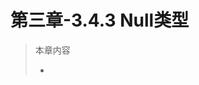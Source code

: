 # 第三章-3.4.3 Null类型
>本章内容  
>  * <script>元素的属性
>  * 嵌入脚本和外部脚本
>  * 延迟脚本和异步脚本
>  * 考虑禁用JavaScript的场景

### 2.1 <script>元素
　　向HTML页面中插入JavaScript的主要方法，就是使用<script>元素，<script>元素由下列6个属性。
  * `src`：可选。表示包含要执行代码的外部文件  
  * `charset`：可选。表示通过src属性指定的代码的字符集。
  * `language`：已废弃。原来用于表示编写代码使用的脚本语言（JavaScript、VBScript等）。
  * `type`：可选。可以看成language的替代属性。表示编写代码使用的脚本语言的内容类型（也称MIME类型）。默认值为`text/javascript`。考虑约定俗成和最大限度的兼容性，目前type属性的值依旧还是`text/javascript`。  
  * `async`：可选。表示应该立即下载该脚本，只对外部脚本文件有效。  
  * `defer`：可选。表示脚本可以延迟到文档被完全解析和显示之后再执行，只对外部脚本文件有效。  
 
### 2.2 标签的位置  
　　传统的做法中，所有<script>元素都放在页面的<head>元素中，例如：
```html
 <!DOCTYPE html>
 <html>
   <head>
     <title>This is title</title>
     <script type="text/javascript" src="example1.js"></script>
     <script type="text/javascript" src="example2.js"></script>
   </head> 
   <body>
     <!--这里放内容-->
   </body>
 </html>
```
　　这种做法意味着必须等到全部JavaScript代码都被下载、解析和执行完成后，才能开始呈现页面的内容。如果某些页面JavaScript代码很多，那么就会出现界面显示的延迟。为了避免这个问题，现在Web应用程序一般**把JavaScript引用放在<body>元素中页面内容的后面**。如下：
```html
 <!DOCTYPE html>
 <html>
   <head>
     <title>This is title</title>
   </head> 
   <body>
     <!--这里放内容-->
     <script type="text/javascript" src="example1.js"></script>
     <script type="text/javascript" src="example2.js"></script>
   </body>
 </html>
```
  
### 2.3 延迟脚本  
　　这个属性的用途是表明脚本在执行时不会影响页面的构造。也就是说，脚本会被延迟到整个页面都解析完毕后再运行。
```html
 <!DOCTYPE html>
 <html>
   <head>
     <title>This is title</title>
     <script type="text/javascript" defer="defer" src="example1.js"></script>
     <script type="text/javascript" defer="defer" src="example2.js"></script>
   </head> 
   <body>
     <!--这里放内容-->
   </body>
 </html>
```
　　这个例子中，虽然把<script>元素放在<head>元素中，但这两个脚本会延迟到浏览器遇到</html>标签后才执行。HTML5规范要求脚本按照它们出现的先后顺序执行。但在现实中，延迟脚本不一定按照顺序执行(?)。**因此最好只包含一个延迟脚本。**
　　IE4、FireFox 3.5、Safari 5、Chrome是最早支持defer属性的浏览器。其他浏览器会忽略这个属性，向平常一样处理脚本。为此，**把延迟脚本放在页面底部仍然是最佳选择。** 
  
### 2.4 异步脚本  
　　制定async属性的目的是不让页面等待两个脚本下载和执行，从而异步加载页面其他内容。为此，**建议异步脚本不要在加载期间修改DOM。**
```html
 <!DOCTYPE html>
 <html>
   <head>
     <title>This is title</title>
     <script type="text/javascript" async="async" src="example1.js"></script>
     <script type="text/javascript" async="async" src="example2.js"></script>
   </head> 
   <body>
     <!--这里放内容-->
   </body>
 </html>
```
　　以上代码中，两个脚本文件的执行顺序是不确定的，因此要确保两者不相互依赖。这个属性的用途是表明脚本在执行时不会影响页面的构造。也就是说，脚本会被延迟到整个页面都解析完毕后再运行。异步脚本一定会在页面的load事件前执行。
  
### 2.5 \<noscript\>元素  
　　使用<noscript>元素对付不支持JavaScript的浏览器，例如：
```html
 <!DOCTYPE html>
 <html>
   <head>
     <title>This is title</title>
     <script type="text/javascript" defer="defer" src="example1.js"></script>
     <script type="text/javascript" defer="defer" src="example2.js"></script>
   </head> 
   <body>
     <noscript>
       <p>本页面需要浏览器支持JavaScript</p>
     </noscript>
   </body>
 </html>
```
